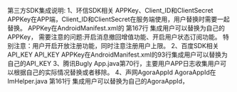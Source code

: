 第三方SDK集成说明:
1、环信SDK相关 APPKey、Client_ID和ClientSecret
  APPKey在APP端，Client_ID和ClientSecret在服务端使用，用户替换时需要一起替换。
  APPKey在AndroidManifest.xml的 第167行 集成用户可以替换为自己的APPKey，
  需要注意的问题:开启消息撤回增值功能、开启用户状态订阅功能。
  特别注意：用户开启开放注册功能，同时注意注册用户上限。
2、百度SDK相关API_KEY
  API_KEY APPKey在AndroidManifest.xml的93行集成用户可以替换为自己的API_KEY
3、腾讯Bugly
  App.java第70行，主要用户APP日志收集用户可以根据自己的实际情况替换或者移除。
4、声网AgoraAppId
  AgoraAppId在ImHelper.java 第161行 集成用户可以替换为自己的AgoraAppId，







